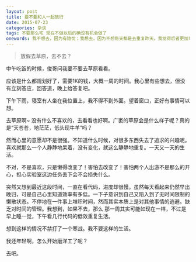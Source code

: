 ```yaml
---
layout: post
title: 要不要和人一起旅行
date: 2015-07-23
categories: 杂谈 
tags: 不要那么宅 现在不做以后的确没有机会做了
onewords: 我不想去，因为有隐忧；我想去，因为不想每天都是去重复昨天。我觉得后者更加可取。
---
```

> 放假去草原，去不去？

中午吃饭的时候，俊哥问我要不要去草原看看。

应该是什么都规划好了，需要1K的钱，大概一周的时间。我心里有些想去，但没有立刻答应，回答道，晚上给答复吧。

下午下雨，寝室有人坐在我位置上，我不得不到外面。望着窗口，正好有事情可以想。

去草原啊~ 没有什么不喜欢的，去看看也好啊。广袤的草原会是什么样子呢？真的是“天苍苍，地茫茫，低头现牛羊”吗？

然而心里的意愿却不是很强。不知道什么时候，对很多东西失去了追求的兴趣呢。喜欢就那么一个人静静地呆着，没有变化，就这么静静地重复。一天又一天的生活。

不对，不是喜欢，只是懒得改变了！害怕去改变了！害怕两个人出游不是那么的开心，担心实验室这边任务丢下会不会损失什么。

突然又想到最近这段时间，一直在看代码，进度却很慢。虽然每天看起来仍然早出晚归，可是自己心里知道效率有多低。一下子意识到自己又陷入到了无时间限制的懒散状态。不停地在一件事上堆积时间，然而其实本质上是对其他事情的逃避。缺乏对时间的管理。我想到，如果不去，那么
那一周其实可能如现在一样，不过是早上睡一觉，下午看几行代码的低效重复生活。

想到这样的情况不禁打了一个寒战。我不要这样的生活。

我还年轻啊，怎么开始磨洋工了呢？

去吧。
